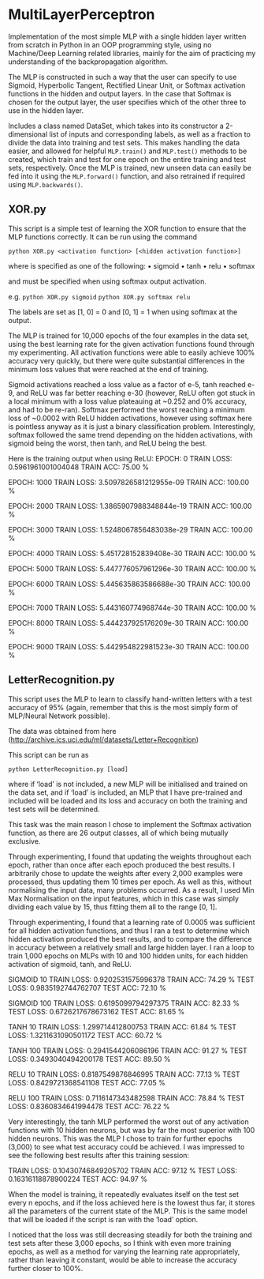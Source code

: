 # MultiLayerPerceptron

Implementation of the most simple MLP with a single hidden layer written from scratch in Python in an OOP programming style, using no Machine/Deep Learning related libraries, mainly for the aim of practicing my understanding of the backpropagation algorithm.

The MLP is constructed in such a way that the user can specify to use Sigmoid, Hyperbolic Tangent, Rectified Linear Unit, or Softmax activation functions in the hidden and output layers.
In the case that Softmax is chosen for the output layer, the user specifies which of the other three to use in the hidden layer.

Includes a class named DataSet, which takes into its constructor a 2-dimensional list of inputs and corresponding labels, as well as a fraction to divide the data into training and test sets.
This makes handling the data easier, and allowed for helpful `MLP.train()` and `MLP.test()` methods to be created, which train and test for one epoch on the entire training and test sets, respectively.
Once the MLP is trained, new unseen data can easily be fed into it using the `MLP.forward()` function, and also retrained if required using `MLP.backwards()`.

## XOR.py

This script is a simple test of learning the XOR function to ensure that the MLP functions correctly. 
It can be run using the command

	python XOR.py <activation function> [<hidden activation function>]
  
where <activation function> is specified as one of the following:
    • sigmoid
    • tanh
    • relu
    • softmax
  
and <hidden activation function> must be specified when using softmax output activation.
  
e.g.	`python XOR.py sigmoid`
      `python XOR.py softmax relu`
      
The labels are set as [1, 0] = 0 and [0, 1] = 1 when using softmax at the output.

The MLP is trained for 10,000 epochs of the four examples in the data set, using the best learning rate for the given activation functions found through my experimenting. All activation functions were able to easily achieve 100% accuracy very quickly, but there were quite substantial differences in the minimum loss values that were reached at the end of training.

Sigmoid activations reached a loss value as a factor of e-5, tanh reached e-9, and ReLU was far better reaching e-30 (however, ReLU often got stuck in a local minimum with a loss value plateauing at ~0.252 and 0% accuracy, and had to be re-ran). Softmax performed the worst reaching a minimum loss of ~0.0002 with ReLU hidden activations, however using softmax here is pointless anyway as it is just a binary classification problem. Interestingly, softmax followed the same trend depending on the hidden activations, with sigmoid being the worst, then tanh, and ReLU being the best.

Here is the training output when using ReLU:
EPOCH:       0
TRAIN LOSS:  0.5961961001004048
TRAIN ACC:   75.00 %

EPOCH:       1000
TRAIN LOSS:  3.5097826581212955e-09
TRAIN ACC:   100.00 %

EPOCH:       2000
TRAIN LOSS:  1.3865907988348844e-19
TRAIN ACC:   100.00 %

EPOCH:       3000
TRAIN LOSS:  1.5248067856483038e-29
TRAIN ACC:   100.00 %

EPOCH:       4000
TRAIN LOSS:  5.451728152839408e-30
TRAIN ACC:   100.00 %

EPOCH:       5000
TRAIN LOSS:  5.447776057961296e-30
TRAIN ACC:   100.00 %

EPOCH:       6000
TRAIN LOSS:  5.445635863586688e-30
TRAIN ACC:   100.00 %

EPOCH:       7000
TRAIN LOSS:  5.443160774968744e-30
TRAIN ACC:   100.00 %

EPOCH:       8000
TRAIN LOSS:  5.444237925176209e-30
TRAIN ACC:   100.00 %

EPOCH:       9000
TRAIN LOSS:  5.442954822981523e-30
TRAIN ACC:   100.00 %


## LetterRecognition.py

This script uses the MLP to learn to classify hand-written letters with a test accuracy of 95% (again, remember that this is the most simply form of MLP/Neural Network possible).

The data was obtained from here (http://archive.ics.uci.edu/ml/datasets/Letter+Recognition)

This script can be run as 

	python LetterRecognition.py [load]
  
where if ‘load’ is not included, a new MLP will be initialised and trained on the data set, and if ‘load’ is included, an MLP that I have pre-trained and included will be loaded and its loss and accuracy on both the training and test sets will be determined. 

This task was the main reason I chose to implement the Softmax activation function, as there are 26 output classes, all of which being mutually exclusive.

Through experimenting, I found that updating the weights throughout each epoch, rather than once after each epoch produced the best results. I arbitrarily chose to update the weights after every 2,000 examples were processed, thus updating them 10 times per epoch. As well as this, without normalising the input data, many problems occurred. As a result, I used Min Max Normalisation on the input features, which in this case was simply dividing each value by 15, thus fitting them all to the range [0, 1].

Through experimenting, I found that a learning rate of 0.0005 was sufficient for all hidden activation functions, and thus I ran a test to determine which hidden activation produced the best results, and to compare the difference in accuracy between a relatively small and large hidden layer. I ran a loop to train 1,000 epochs on MLPs with 10 and 100 hidden units, for each hidden activation of sigmoid, tanh, and ReLU.

SIGMOID 10
TRAIN LOSS:  0.9202531575996378
TRAIN ACC:   74.29 %
TEST LOSS:   0.9835192744762707
TEST ACC:    72.10 %

SIGMOID 100
TRAIN LOSS:  0.6195099794297375
TRAIN ACC:   82.33 %
TEST LOSS:   0.6726217678673162
TEST ACC:    81.65 %

TANH 10
TRAIN LOSS:  1.299714412800753
TRAIN ACC:   61.84 %
TEST LOSS:   1.3211631090501172
TEST ACC:    60.72 %

TANH 100
TRAIN LOSS:  0.2941544206086196
TRAIN ACC:   91.27 %
TEST LOSS:   0.3493040494200178
TEST ACC:    89.50 %

RELU 10
TRAIN LOSS:  0.8187549876846995
TRAIN ACC:   77.13 %
TEST LOSS:   0.8429721368541108
TEST ACC:    77.05 %

RELU 100
TRAIN LOSS:  0.7116147343482598
TRAIN ACC:   78.84 %
TEST LOSS:   0.8360834641994478
TEST ACC:    76.22 %

Very interestingly, the tanh MLP performed the worst out of any activation functions with 10 hidden neurons, but was by far the most superior with 100 hidden neurons. This was the MLP I chose to train for further epochs (3,000) to see what test accuracy could be achieved. I was impressed to see the following best results after this training session:

TRAIN LOSS:  0.10430746849205702
TRAIN ACC:   97.12 %
TEST LOSS:   0.16316118878900224
TEST ACC:    94.97 %

When the model is training, it repeatedly evaluates itself on the test set every n epochs, and if the loss achieved here is the lowest thus far, it stores all the parameters of the current state of the MLP. This is the same model that will be loaded if the script is ran with the ‘load’ option.

I noticed that the loss was still decreasing steadily for both the training and test sets after these 3,000 epochs, so I think with even more training epochs, as well as a method for varying the learning rate appropriately, rather than leaving it constant, would be able to increase the accuracy further closer to 100%.
